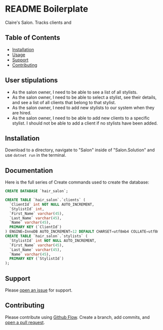 # README Boilerplate

Claire's Salon. Tracks clients and 

## Table of Contents

- [Installation](#installation)
- [Usage](#usage)
- [Support](#support)
- [Contributing](#contributing)

## User stipulations
* As the salon owner, I need to be able to see a list of all stylists.
* As the salon owner, I need to be able to select a stylist, see their details, and see a list of all clients that belong to that stylist.
* As the salon owner, I need to add new stylists to our system when they are hired.
* As the salon owner, I need to be able to add new clients to a specific stylist. I should not be able to add a client if no stylists have been added.


## Installation

Download to a directory, navigate to "Salon" inside of "Salon.Solution" and use ```dotnet run``` in the terminal.

## Documentation
Here is the full series of Create commands used to create the database:

~~~~sql
CREATE DATABASE `hair_salon`; 

CREATE TABLE `hair_salon`.`clients` (
  `ClientId` int NOT NULL AUTO_INCREMENT,
  `StylistId` int,
  `First_Name` varchar(45),
  `Last_Name` varchar(45),
  `Name` varchar(45),
  PRIMARY KEY (`ClientId`)
) ENGINE=InnoDB AUTO_INCREMENT=12 DEFAULT CHARSET=utf8mb4 COLLATE=utf8mb4_0900_ai_ci;
CREATE TABLE `hair_salon`.`stylists` (
  `StylistId` int NOT NULL AUTO_INCREMENT,
  `First_Name` varchar(45),
  `Last_Name` varchar(45),
  `Name` varchar(45),
  PRIMARY KEY (`StylistId`)
);

~~~~

## Support

Please [open an issue](https://github.com/Riverface/HairSalon/issues/new) for support.

## Contributing

Please contribute using [Github Flow](https://guides.github.com/introduction/flow/). Create a branch, add commits, and [open a pull request](https://github.com/Riverface/HairSalon/compare/).